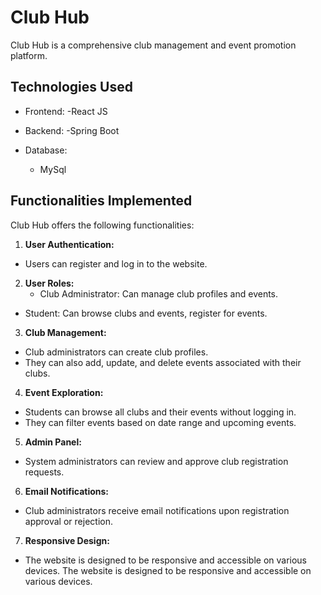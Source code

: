 # Club Hub

Club Hub is a comprehensive club management and event promotion platform.

## Technologies Used

- Frontend:
  -React JS

- Backend:
  -Spring Boot
  
- Database:
  - MySql
 
  
## Functionalities Implemented

Club Hub offers the following functionalities:

1. **User Authentication:**
  - Users can register and log in to the website.

2. **User Roles:**
    - Club Administrator: Can manage club profiles and events.
  - Student: Can browse clubs and events, register for events.
    
3. **Club Management:**
  - Club administrators can create club profiles.
  - They can also add, update, and delete events associated with their clubs.

4. **Event Exploration:**
  - Students can browse all clubs and their events without logging in.
  - They can filter events based on date range and upcoming events.

5. **Admin Panel:**
  - System administrators can review and approve club registration requests.

6. **Email Notifications:**
  - Club administrators receive email notifications upon registration approval or rejection.

7. **Responsive Design:**
  - The website is designed to be responsive and accessible on various devices.
The website is designed to be responsive and accessible on various devices.
